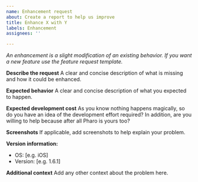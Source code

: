 ```yaml
---
name: Enhancement request
about: Create a report to help us improve
title: Enhance X with Y
labels: Enhancement
assignees: ''

---
```


_An enhancement is a slight modification of an existing behavior. If you want a new feature use the 
feature request template._

**Describe the request**
A clear and concise description of what is missing and how it could be enhanced.

**Expected behavior**
A clear and concise description of what you expected to happen.

**Expected development cost**
As you know nothing happens magically, so do you have an idea of the development effort required? 
In addition, are you willing to help because after all Pharo is yours too?

**Screenshots**
If applicable, add screenshots to help explain your problem.

**Version information:**
 - OS: [e.g. iOS]
 - Version: [e.g. 1.6.1]

**Additional context**
Add any other context about the problem here.
